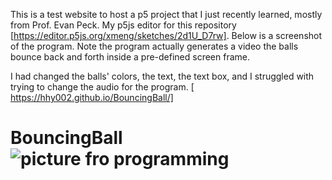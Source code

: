 This is a test website to host a p5 project that I just recently learned, mostly from Prof. Evan Peck. My p5js editor for this repository [https://editor.p5js.org/xmeng/sketches/2d1U_D7rw]. Below is a screenshot of the program. Note the program actually generates a video the balls bounce back and forth inside a pre-defined screen frame.

I had changed the balls' colors, the text, the text box, and I struggled with trying to change the audio for the program. [ https://hhy002.github.io/BouncingBall/]

# BouncingBall![picture fro programming](https://user-images.githubusercontent.com/120284893/207687679-ead0daed-e1e0-491d-af1e-616f00eac3ec.jpg)
